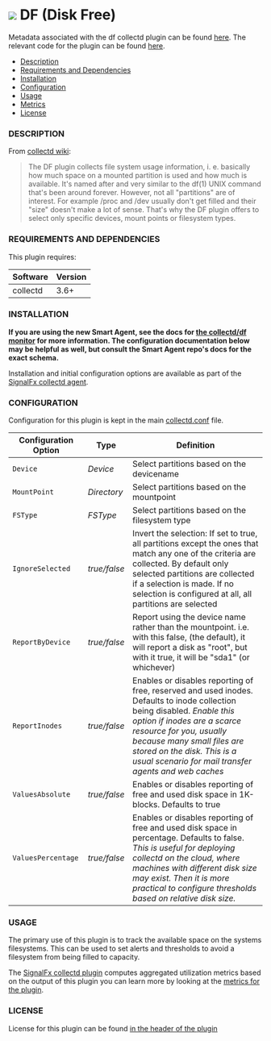 # ![](https://github.com/signalfx/integrations/blob/master/collectd/img/integrations_collectd.png) DF (Disk Free)

Metadata associated with the df collectd plugin can be found <a target="_blank" href="https://github.com/signalfx/integrations/tree/release/collectd-df">here</a>. The relevant code for the plugin can be found <a target="_blank" href="https://github.com/signalfx/collectd/blob/master/src/df.c">here</a>.

- [Description](#description)
- [Requirements and Dependencies](#requirements-and-dependencies)
- [Installation](#installation)
- [Configuration](#configuration)
- [Usage](#usage)
- [Metrics](#metrics)
- [License](#license)

### DESCRIPTION

From <a target="_blank" href="https://collectd.org/wiki/index.php/Plugin:DF">collectd wiki</a>:

> The DF plugin collects file system usage information, i. e. basically how much space on a mounted partition is used and how much is available. It's named after and very similar to the df(1) UNIX command that's been around forever.
However, not all "partitions" are of interest. For example /proc and /dev usually don't get filled and their "size" doesn't make a lot of sense. That's why the DF plugin offers to select only specific devices, mount points or filesystem types.

### REQUIREMENTS AND DEPENDENCIES

This plugin requires:

| Software  | Version        |
|-----------|----------------|
| collectd  | 3.6+ |

### INSTALLATION

**If you are using the new Smart Agent, see the docs for [the collectd/df
monitor](https://github.com/signalfx/signalfx-agent/tree/master/docs/monitors/collectd-df.md)
for more information.  The configuration documentation below may be helpful as
well, but consult the Smart Agent repo's docs for the exact schema.**


Installation and initial configuration options are available as part of the <a target="_blank" href="https://github.com/signalfx/integrations/tree/master/collectd">SignalFx collectd agent</a>.


### CONFIGURATION

Configuration for this plugin is kept in the main <a target="_blank" href="https://github.com/signalfx/integrations/blob/master/collectd/collectd.conf">collectd.conf</a> file.

| Configuration Option | Type | Definition |
|----------------------|------|------------|
|`Device` | _Device_ | Select partitions based on the devicename |
|`MountPoint`| _Directory_ |Select partitions based on the mountpoint |
|`FSType`| _FSType_ | Select partitions based on the filesystem type|
|`IgnoreSelected`| _true/false_ |Invert the selection: If set to true, all partitions except the ones that match any one of the criteria are collected. By default only selected partitions are collected if a selection is made. If no selection is configured at all, all partitions are selected|
|`ReportByDevice`| _true/false_ |Report using the device name rather than the mountpoint. i.e. with this false, (the default), it will report a disk as "root", but with it true, it will be "sda1" (or whichever)|
|`ReportInodes`| _true/false_ | Enables or disables reporting of free, reserved and used inodes. Defaults to inode collection being disabled. _Enable this option if inodes are a scarce resource for you, usually because many small files are stored on the disk. This is a usual scenario for mail transfer agents and web caches_ |
|`ValuesAbsolute`| _true/false_ | Enables or disables reporting of free and used disk space in 1K-blocks. Defaults to true|
|`ValuesPercentage`| _true/false_ | Enables or disables reporting of free and used disk space in percentage. Defaults to false. _This is useful for deploying collectd on the cloud, where machines with different disk size may exist. Then it is more practical to configure thresholds based on relative disk size._ |

### USAGE

The primary use of this plugin is to track the available space on the systems filesystems. This can be used to set alerts and thresholds to avoid a filesystem from being filled to capacity.

The <a target="_blank" href="https://github.com/signalfx/integrations/tree/master/signalfx-metadata">SignalFx collectd plugin</a> computes aggregated utilization metrics based on the output of this plugin you can learn more by looking at the <a target="_blank" href="https://github.com/signalfx/integrations/tree/master/signalfx-metadata/docs/disk.utilization.md">metrics for the plugin</a>.

### LICENSE

License for this plugin can be found <a target="_blank" href="https://github.com/signalfx/collectd/blob/master/src/df.c">in the header of the plugin</a>
